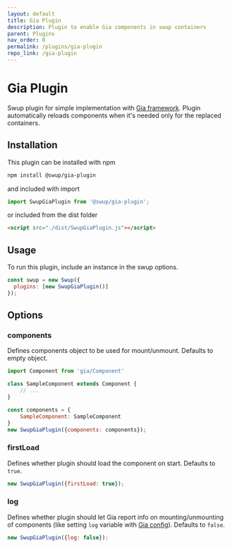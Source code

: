 ```yaml
---
layout: default
title: Gia Plugin
description: Plugin to enable Gia components in swup containers
parent: Plugins
nav_order: 8
permalink: /plugins/gia-plugin
repo_link: /gia-plugin
---
```


# Gia Plugin

Swup plugin for simple implementation with [Gia framework](https://github.com/giantcz/gia).
Plugin automatically reloads components when it's needed only for the replaced containers.

## Installation

This plugin can be installed with npm

```bash
npm install @swup/gia-plugin
```

and included with import

```javascript
import SwupGiaPlugin from '@swup/gia-plugin';
```

or included from the dist folder

```html
<script src="./dist/SwupGiaPlugin.js"></script>
```

## Usage

To run this plugin, include an instance in the swup options.

```javascript
const swup = new Swup({
  plugins: [new SwupGiaPlugin()]
});
```

## Options

### components

Defines components object to be used for mount/unmount. Defaults to empty object.

```javascript
import Component from 'gia/Component'

class SampleComponent extends Component {
    // ...
}

const components = {
    SampleComponent: SampleComponent
}
new SwupGiaPlugin({components: components});
```

### firstLoad

Defines whether plugin should load the component on start. Defaults to `true`.

```javascript
new SwupGiaPlugin({firstLoad: true});
```

### log

Defines whether plugin should let Gia report info on mounting/unmounting of components (like setting `log` variable with [Gia config](https://github.com/giantcz/gia#config)).
Defaults to `false`.

```javascript
new SwupGiaPlugin({log: false});
```
